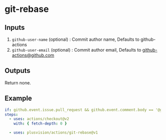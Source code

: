 # git-rebase

## Inputs

1. `github-user-name` (optional) : Commit author name, Defaults to github-actions
2. `github-user-email` (optional) : Commit author email, Defaults to github-actions@github.com

## Outputs

Return none.

## Example

```yaml
if: github.event.issue.pull_request && github.event.comment.body == '@github rebase'
steps:
  - uses: actions/checkout@v2
    with: { fetch-depth: 0 }

  - uses: plusvision/actions/git-rebase@v1
```
